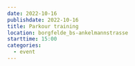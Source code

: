 ```yaml
---
date: 2022-10-16
publishdate: 2022-10-16
title: Parkour training
location: borgfelde_bs-ankelmannstrasse
starttime: 15:00
categories:
  - event
---
```

